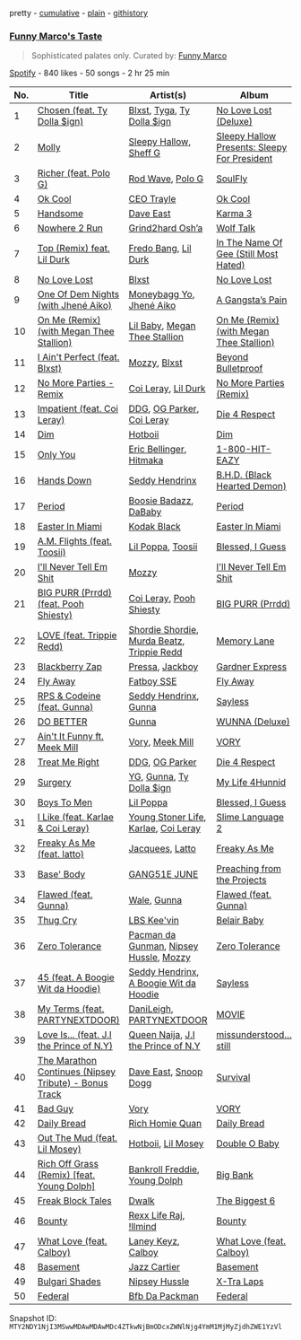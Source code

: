 pretty - [cumulative](/playlists/cumulative/37i9dQZF1DX89MTSIeRPLG.md) - [plain](/playlists/plain/37i9dQZF1DX89MTSIeRPLG) - [githistory](https://github.githistory.xyz/mackorone/spotify-playlist-archive/blob/main/playlists/plain/37i9dQZF1DX89MTSIeRPLG)

### [Funny Marco's Taste](https://open.spotify.com/playlist/37i9dQZF1DX89MTSIeRPLG)

> Sophisticated palates only\. Curated by: <a href="https://www.instagram.com/funnymarco/">Funny Marco</a>

[Spotify](https://open.spotify.com/user/spotify) - 840 likes - 50 songs - 2 hr 25 min

| No. | Title | Artist(s) | Album | Length |
|---|---|---|---|---|
| 1 | [Chosen \(feat\. Ty Dolla $ign\)](https://open.spotify.com/track/1dIWPXMX4kRHj6Dt2DStUQ) | [Blxst](https://open.spotify.com/artist/4qXC0i02bSFstECuXP2ZpL), [Tyga](https://open.spotify.com/artist/5LHRHt1k9lMyONurDHEdrp), [Ty Dolla $ign](https://open.spotify.com/artist/7c0XG5cIJTrrAgEC3ULPiq) | [No Love Lost \(Deluxe\)](https://open.spotify.com/album/7AwrgenNcTAJlJF3pKL0Qr) | 2:41 |
| 2 | [Molly](https://open.spotify.com/track/3m49rgJQUz5GU07RWjf5SH) | [Sleepy Hallow](https://open.spotify.com/artist/6EPlBSH2RSiettczlz7ihV), [Sheff G](https://open.spotify.com/artist/1tG7s7S4sq2eFFW0QZyLbm) | [Sleepy Hallow Presents: Sleepy For President](https://open.spotify.com/album/3P7EIeXmzJQNT1xs4Q6Xzd) | 2:44 |
| 3 | [Richer \(feat\. Polo G\)](https://open.spotify.com/track/0mehSdTadpXbHAWTrnrIXO) | [Rod Wave](https://open.spotify.com/artist/45TgXXqMDdF8BkjA83OM7z), [Polo G](https://open.spotify.com/artist/6AgTAQt8XS6jRWi4sX7w49) | [SoulFly](https://open.spotify.com/album/7q5xGp0tEnJ8s1ZumqiRSk) | 3:10 |
| 4 | [Ok Cool](https://open.spotify.com/track/7kOU7qeq1PV6R2ZJcKUyIQ) | [CEO Trayle](https://open.spotify.com/artist/6RuutbNl5ny8LAf1uSK3fS) | [Ok Cool](https://open.spotify.com/album/3zifa4JgjBDFXzhq2e7Gom) | 2:57 |
| 5 | [Handsome](https://open.spotify.com/track/6ioJIbTdQEpbvkTdPuwhF5) | [Dave East](https://open.spotify.com/artist/7e10JUMF7MJmmwYpnTSMI5) | [Karma 3](https://open.spotify.com/album/5Z9H6gen4nUySpLZzKy2y0) | 2:53 |
| 6 | [Nowhere 2 Run](https://open.spotify.com/track/6RCET3cus4uP5eX9zIpeOb) | [Grind2hard Osh’a](https://open.spotify.com/artist/2PnBmX5Wpq0hUQuGh9W5ET) | [Wolf Talk](https://open.spotify.com/album/5SVniwgSdrKp3lk4H3TivW) | 2:53 |
| 7 | [Top \(Remix\) feat\. Lil Durk](https://open.spotify.com/track/5S0QZGDvhgdED2WJGgxBKb) | [Fredo Bang](https://open.spotify.com/artist/4yTmEo2clwWq2jwelvqgVv), [Lil Durk](https://open.spotify.com/artist/3hcs9uc56yIGFCSy9leWe7) | [In The Name Of Gee \(Still Most Hated\)](https://open.spotify.com/album/18sKqGhmvXhfhgnzu3uj0T) | 2:38 |
| 8 | [No Love Lost](https://open.spotify.com/track/7HbSng0v9scr10DcmAZxe9) | [Blxst](https://open.spotify.com/artist/4qXC0i02bSFstECuXP2ZpL) | [No Love Lost](https://open.spotify.com/album/0pwGvLOBpgIgFlrQVSRqh9) | 1:46 |
| 9 | [One Of Dem Nights \(with Jhené Aiko\)](https://open.spotify.com/track/5CSID3PvGYFa3zNgid3ClE) | [Moneybagg Yo](https://open.spotify.com/artist/3tJoFztHeIJkJWMrx0td2f), [Jhené Aiko](https://open.spotify.com/artist/5ZS223C6JyBfXasXxrRqOk) | [A Gangsta’s Pain](https://open.spotify.com/album/5ffogo3K3fYibGWa93IzUe) | 2:23 |
| 10 | [On Me \(Remix\) \(with Megan Thee Stallion\)](https://open.spotify.com/track/589jILaMtVqRiVxubmnLiF) | [Lil Baby](https://open.spotify.com/artist/5f7VJjfbwm532GiveGC0ZK), [Megan Thee Stallion](https://open.spotify.com/artist/181bsRPaVXVlUKXrxwZfHK) | [On Me \(Remix\) \(with Megan Thee Stallion\)](https://open.spotify.com/album/0Qta1EXfjfRgjE74XYEFta) | 2:15 |
| 11 | [I Ain't Perfect \(feat\. Blxst\)](https://open.spotify.com/track/5Ak6oUUC0r1KfU2sPXkSa5) | [Mozzy](https://open.spotify.com/artist/4AA474G2hRfrHyGrfyDseO), [Blxst](https://open.spotify.com/artist/4qXC0i02bSFstECuXP2ZpL) | [Beyond Bulletproof](https://open.spotify.com/album/3Ud5r7QHfMF1UhH8a5M1cH) | 3:32 |
| 12 | [No More Parties \- Remix](https://open.spotify.com/track/5A4WcRuy0FFEAC5pAK43oa) | [Coi Leray](https://open.spotify.com/artist/6AMd49uBDJfhf30Ak2QR5s), [Lil Durk](https://open.spotify.com/artist/3hcs9uc56yIGFCSy9leWe7) | [No More Parties \(Remix\)](https://open.spotify.com/album/4H8JPgTkCXVgVr8e2J5tKX) | 3:12 |
| 13 | [Impatient \(feat\. Coi Leray\)](https://open.spotify.com/track/5LE8xsgXORBCV70UKd7ywp) | [DDG](https://open.spotify.com/artist/0WK3H9OErSn5zKOkOV5egm), [OG Parker](https://open.spotify.com/artist/5hhgghBFkLDdMn93GW4x3I), [Coi Leray](https://open.spotify.com/artist/6AMd49uBDJfhf30Ak2QR5s) | [Die 4 Respect](https://open.spotify.com/album/4TzzpYnIMI8opSO9koKKVG) | 4:05 |
| 14 | [Dim](https://open.spotify.com/track/0vAeNqXsZmFzMgRF486jcb) | [Hotboii](https://open.spotify.com/artist/220xv2aB3dsGxaJI1gGs7l) | [Dim](https://open.spotify.com/album/7iczpIXMnMAhDSt7kMKG1y) | 2:46 |
| 15 | [Only You](https://open.spotify.com/track/7cmml6x2roZ79TepoRbnd0) | [Eric Bellinger](https://open.spotify.com/artist/7ibAWtDtmEfaVhc1FJ3Vl9), [Hitmaka](https://open.spotify.com/artist/1VeOsE6gNwoBsIAinCAb3l) | [1\-800\-HIT\-EAZY](https://open.spotify.com/album/49sZjOYtCwxpOhbwDXmaUi) | 2:29 |
| 16 | [Hands Down](https://open.spotify.com/track/0AjxDudmpT7MMkqtwCtJbE) | [Seddy Hendrinx](https://open.spotify.com/artist/4TYOMrAFzxu8wO0yLIpOm4) | [B.H.D\. \(Black Hearted Demon\)](https://open.spotify.com/album/2Qeie0AYfdOr2Y0Gp9qCIT) | 2:37 |
| 17 | [Period](https://open.spotify.com/track/6SNYJG1rOe01x83XtaXXNi) | [Boosie Badazz](https://open.spotify.com/artist/6z7xFFHxYkE9t8bwIF0Bvg), [DaBaby](https://open.spotify.com/artist/4r63FhuTkUYltbVAg5TQnk) | [Period](https://open.spotify.com/album/0TV6rA9EkTHEVNOjfsyLFS) | 3:20 |
| 18 | [Easter In Miami](https://open.spotify.com/track/49lrrlWBTkVEIuHkjnf7tI) | [Kodak Black](https://open.spotify.com/artist/46SHBwWsqBkxI7EeeBEQG7) | [Easter In Miami](https://open.spotify.com/album/5ohdcadjBRwB6kHNMX0UFk) | 3:07 |
| 19 | [A.M\. Flights \(feat\. Toosii\)](https://open.spotify.com/track/37mxyK3wdiHlv6MDuQJnAp) | [Lil Poppa](https://open.spotify.com/artist/2hq1yEIcPd7KMLmU6h77Cg), [Toosii](https://open.spotify.com/artist/6BH1xcDkwbbyrLMUKECsW1) | [Blessed, I Guess](https://open.spotify.com/album/2g74qnJkJJcXB0XAZbBXAL) | 2:03 |
| 20 | [I'll Never Tell Em Shit](https://open.spotify.com/track/1BFXOnTTLceecy6N2xDgCV) | [Mozzy](https://open.spotify.com/artist/4AA474G2hRfrHyGrfyDseO) | [I'll Never Tell Em Shit](https://open.spotify.com/album/6OPXGevMn8h54jmk4LWgG1) | 2:57 |
| 21 | [BIG PURR \(Prrdd\) \(feat\. Pooh Shiesty\)](https://open.spotify.com/track/5byWPNSh2hi0ULmDxBgLyV) | [Coi Leray](https://open.spotify.com/artist/6AMd49uBDJfhf30Ak2QR5s), [Pooh Shiesty](https://open.spotify.com/artist/5F1aAS1duwlzExnPs3l2Xe) | [BIG PURR \(Prrdd\)](https://open.spotify.com/album/4I7EKdVEB8S9LjRfNoOV0o) | 1:56 |
| 22 | [LOVE \(feat\. Trippie Redd\)](https://open.spotify.com/track/19FE7YCq8xxijzQNqFnGAd) | [Shordie Shordie](https://open.spotify.com/artist/5fyvTyetDr7gvLafBsEEhU), [Murda Beatz](https://open.spotify.com/artist/3CbYyyd8wH3RT6t0jwpdzC), [Trippie Redd](https://open.spotify.com/artist/6Xgp2XMz1fhVYe7i6yNAax) | [Memory Lane](https://open.spotify.com/album/6m30knOGvtlQGoN4qMqtbp) | 4:15 |
| 23 | [Blackberry Zap](https://open.spotify.com/track/7nQ5vYfpRleN1UPTD1vgj1) | [Pressa](https://open.spotify.com/artist/5olrQpDroHT7sjmYWMLivy), [Jackboy](https://open.spotify.com/artist/2S2mt1DiA4QKdKvtqwxrbB) | [Gardner Express](https://open.spotify.com/album/24nydg8i966CawS06yCtZh) | 2:58 |
| 24 | [Fly Away](https://open.spotify.com/track/3HwqBzrxs7MFY91C6152en) | [Fatboy SSE](https://open.spotify.com/artist/3z2IySIVkUy23tiLxLy4Wh) | [Fly Away](https://open.spotify.com/album/3qftkbsS2zu16yMRbwIPWa) | 2:28 |
| 25 | [RPS & Codeine \(feat\. Gunna\)](https://open.spotify.com/track/4ZUnCQ1wwsxIt2r43Mb2YY) | [Seddy Hendrinx](https://open.spotify.com/artist/4TYOMrAFzxu8wO0yLIpOm4), [Gunna](https://open.spotify.com/artist/2hlmm7s2ICUX0LVIhVFlZQ) | [Sayless](https://open.spotify.com/album/09cQYh4fbHWyUwRBYbg4nJ) | 3:02 |
| 26 | [DO BETTER](https://open.spotify.com/track/3BOosbDTBZKTOwTbfaQmHY) | [Gunna](https://open.spotify.com/artist/2hlmm7s2ICUX0LVIhVFlZQ) | [WUNNA \(Deluxe\)](https://open.spotify.com/album/6FfYIKA59pCFs2d1FB79Pq) | 2:32 |
| 27 | [Ain't It Funny ft\. Meek Mill](https://open.spotify.com/track/0ftCFsa6FKV37aB2CVtkzd) | [Vory](https://open.spotify.com/artist/0GeeIVcvGA8GSlWsoY1dkG), [Meek Mill](https://open.spotify.com/artist/20sxb77xiYeusSH8cVdatc) | [VORY](https://open.spotify.com/album/5iRW5fHWYfewFUalgau4QA) | 3:03 |
| 28 | [Treat Me Right](https://open.spotify.com/track/1K7fLNnA0T0hotZlJDqr78) | [DDG](https://open.spotify.com/artist/0WK3H9OErSn5zKOkOV5egm), [OG Parker](https://open.spotify.com/artist/5hhgghBFkLDdMn93GW4x3I) | [Die 4 Respect](https://open.spotify.com/album/4TzzpYnIMI8opSO9koKKVG) | 2:56 |
| 29 | [Surgery](https://open.spotify.com/track/3RniWkfPXJGxxM4IeBBRCe) | [YG](https://open.spotify.com/artist/0A0FS04o6zMoto8OKPsDwY), [Gunna](https://open.spotify.com/artist/2hlmm7s2ICUX0LVIhVFlZQ), [Ty Dolla $ign](https://open.spotify.com/artist/7c0XG5cIJTrrAgEC3ULPiq) | [My Life 4Hunnid](https://open.spotify.com/album/3g2sgN6wC92EwuEA9hLbH0) | 3:36 |
| 30 | [Boys To Men](https://open.spotify.com/track/5EBrAbr17vTY143Fo1Cwop) | [Lil Poppa](https://open.spotify.com/artist/2hq1yEIcPd7KMLmU6h77Cg) | [Blessed, I Guess](https://open.spotify.com/album/2g74qnJkJJcXB0XAZbBXAL) | 2:04 |
| 31 | [I Like \(feat\. Karlae & Coi Leray\)](https://open.spotify.com/track/1OuwfVcdn99T9SPBHaVTNn) | [Young Stoner Life](https://open.spotify.com/artist/1xr2G8Hlx4QWmT9HaUbmoO), [Karlae](https://open.spotify.com/artist/6RY7kT6PGGzAA3TG3s4Qmp), [Coi Leray](https://open.spotify.com/artist/6AMd49uBDJfhf30Ak2QR5s) | [Slime Language 2](https://open.spotify.com/album/3ihwKkIMJWmmp1huNH0iWC) | 3:09 |
| 32 | [Freaky As Me \(feat\. latto\)](https://open.spotify.com/track/3T6YpSTeFtJBLgGulRk5Mi) | [Jacquees](https://open.spotify.com/artist/4tMm1dU6Gn04VAZ9ClHcIZ), [Latto](https://open.spotify.com/artist/3MdXrJWsbVzdn6fe5JYkSQ) | [Freaky As Me](https://open.spotify.com/album/4DY4dzCmlC0qvZgk62HXru) | 2:09 |
| 33 | [Base' Body](https://open.spotify.com/track/2l7z6Z05tlyJfJMP2Q0gT6) | [GANG51E JUNE](https://open.spotify.com/artist/5WPIT3gvl0GWGIMFBkFvUe) | [Preaching from the Projects](https://open.spotify.com/album/4aTRMIvievsHXpizRHEx49) | 2:30 |
| 34 | [Flawed \(feat\. Gunna\)](https://open.spotify.com/track/2W9fORGdpOPoCvkbCZL9t8) | [Wale](https://open.spotify.com/artist/67nwj3Y5sZQLl72VNUHEYE), [Gunna](https://open.spotify.com/artist/2hlmm7s2ICUX0LVIhVFlZQ) | [Flawed \(feat\. Gunna\)](https://open.spotify.com/album/79nszPHl1lNtFjEThFXYOI) | 3:24 |
| 35 | [Thug Cry](https://open.spotify.com/track/74PG0V0b2yt1xZqTNkL2Tr) | [LBS Kee'vin](https://open.spotify.com/artist/7CnxjDbOLSjMEAcyehjztA) | [Belair Baby](https://open.spotify.com/album/1iegXh1wkEkwo9Z74nwO4K) | 2:18 |
| 36 | [Zero Tolerance](https://open.spotify.com/track/4jStn4ko3zvyLkY2upthYM) | [Pacman da Gunman](https://open.spotify.com/artist/33VENhd4NxUxZztcOX7KP2), [Nipsey Hussle](https://open.spotify.com/artist/0EeQBlQJFiAfJeVN2vT9s0), [Mozzy](https://open.spotify.com/artist/4AA474G2hRfrHyGrfyDseO) | [Zero Tolerance](https://open.spotify.com/album/4XyOdD2CwwEWZbSzjcZhgZ) | 4:17 |
| 37 | [45 \(feat\. A Boogie Wit da Hoodie\)](https://open.spotify.com/track/5DVo2XcdsgEbBsN4bdw5b7) | [Seddy Hendrinx](https://open.spotify.com/artist/4TYOMrAFzxu8wO0yLIpOm4), [A Boogie Wit da Hoodie](https://open.spotify.com/artist/31W5EY0aAly4Qieq6OFu6I) | [Sayless](https://open.spotify.com/album/09cQYh4fbHWyUwRBYbg4nJ) | 2:35 |
| 38 | [My Terms \(feat\. PARTYNEXTDOOR\)](https://open.spotify.com/track/4PjrqJ7IHDgb6CWHVQqsfM) | [DaniLeigh](https://open.spotify.com/artist/0XIKGBo9PnK1ApI5tZA60d), [PARTYNEXTDOOR](https://open.spotify.com/artist/2HPaUgqeutzr3jx5a9WyDV) | [MOVIE](https://open.spotify.com/album/4d9fUkdY8BOJK0awqObMs6) | 2:52 |
| 39 | [Love Is..\. \(feat\. J.I the Prince of N.Y\)](https://open.spotify.com/track/5CN84d2bDUq06b4gbeTvaj) | [Queen Naija](https://open.spotify.com/artist/3nViOFa3kZW8OMSNOzwr98), [J.I the Prince of N.Y](https://open.spotify.com/artist/2eqoJbzUGDwys5ENUkbT3h) | [missunderstood…still](https://open.spotify.com/album/4ko4EFBOkaaPHfQDRr8UAO) | 3:55 |
| 40 | [The Marathon Continues \(Nipsey Tribute\) \- Bonus Track](https://open.spotify.com/track/7oUSLvxTERNMcXFQ3gQtjz) | [Dave East](https://open.spotify.com/artist/7e10JUMF7MJmmwYpnTSMI5), [Snoop Dogg](https://open.spotify.com/artist/7hJcb9fa4alzcOq3EaNPoG) | [Survival](https://open.spotify.com/album/555WY4PFhQaqYEO0r65kBn) | 3:45 |
| 41 | [Bad Guy](https://open.spotify.com/track/7emJRAhUHhLtBtvzjDpjMC) | [Vory](https://open.spotify.com/artist/0GeeIVcvGA8GSlWsoY1dkG) | [VORY](https://open.spotify.com/album/5iRW5fHWYfewFUalgau4QA) | 3:12 |
| 42 | [Daily Bread](https://open.spotify.com/track/2q8w0FVUapLrSuOMtZ5Evh) | [Rich Homie Quan](https://open.spotify.com/artist/5lHRUCqkQZCIWeX7xG4sYT) | [Daily Bread](https://open.spotify.com/album/2AzQFWR0a5KE3ZpI1rfPvq) | 2:51 |
| 43 | [Out The Mud \(feat\. Lil Mosey\)](https://open.spotify.com/track/68s7g9a9pshjRoCddmqiTi) | [Hotboii](https://open.spotify.com/artist/220xv2aB3dsGxaJI1gGs7l), [Lil Mosey](https://open.spotify.com/artist/5zctI4wO9XSKS8XwcnqEHk) | [Double O Baby](https://open.spotify.com/album/2amCTXV3JjDObBU5Q2x6VK) | 3:19 |
| 44 | [Rich Off Grass \(Remix\) \[feat\. Young Dolph\]](https://open.spotify.com/track/6zCFXBYD4mZCCmDjk33gzb) | [Bankroll Freddie](https://open.spotify.com/artist/20vLls6BmcHB0zEwpB91O2), [Young Dolph](https://open.spotify.com/artist/3HiuzBlSW7pGDXlSFMhO2g) | [Big Bank](https://open.spotify.com/album/4isyF97V7nFks5mQMkZdf9) | 2:58 |
| 45 | [Freak Block Tales](https://open.spotify.com/track/3Oz4YqNsVLjiGaV37hrt7Y) | [Dwalk](https://open.spotify.com/artist/6eTtN1ArNtkXCPZJ8riM0T) | [The Biggest 6](https://open.spotify.com/album/1IyesdAqIGoe92UBLnFm0Z) | 2:35 |
| 46 | [Bounty](https://open.spotify.com/track/1q8rLyDciaRexy0AzNF0Eg) | [Rexx Life Raj](https://open.spotify.com/artist/5rDXcEIODl8TgGTgrntnjX), [!llmind](https://open.spotify.com/artist/0bw7sLDsNQTScMpmsNFukJ) | [Bounty](https://open.spotify.com/album/6jiBo4BcX2JkH8SPGEmrrS) | 3:46 |
| 47 | [What Love \(feat\. Calboy\)](https://open.spotify.com/track/5jMFydUe95EhbZ6lP0Xfww) | [Laney Keyz](https://open.spotify.com/artist/2MNOwWX8xpY7yqZezNVdMC), [Calboy](https://open.spotify.com/artist/0HkcYmcjrBR3SCw9Ld5VZk) | [What Love \(feat\. Calboy\)](https://open.spotify.com/album/4oomgcSMVy7zPCwnZmPQJY) | 3:10 |
| 48 | [Basement](https://open.spotify.com/track/5O0aOOM4de60hINma1AB0k) | [Jazz Cartier](https://open.spotify.com/artist/0sc5zYshOdiFD4ayqMrJbJ) | [Basement](https://open.spotify.com/album/6rF4NnGkaNcE9nwjgXr0vI) | 2:26 |
| 49 | [Bulgari Shades](https://open.spotify.com/track/5Yg6YjAygNGeBnow6xrCQ6) | [Nipsey Hussle](https://open.spotify.com/artist/0EeQBlQJFiAfJeVN2vT9s0) | [X\-Tra Laps](https://open.spotify.com/album/0ooAquTpwq99XgS2XEmQYi) | 2:43 |
| 50 | [Federal](https://open.spotify.com/track/5H3RzvBoEUe3F4pXx6Vkqh) | [Bfb Da Packman](https://open.spotify.com/artist/3C1bStPNVIPmGIrORT5OlF) | [Federal](https://open.spotify.com/album/5sZbYgv631BBEsORd4Yxqb) | 2:22 |

Snapshot ID: `MTY2NDY1NjI3MSwwMDAwMDAwMDc4ZTkwNjBmODcxZWNlNjg4YmM1MjMyZjdhZWE1YzVl`
